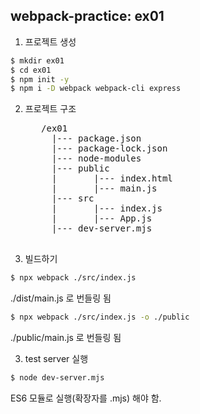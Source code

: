 ## webpack-practice: ex01
1. 프로젝트 생성
```bash
$ mkdir ex01
$ cd ex01
$ npm init -y
$ npm i -D webpack webpack-cli express
```

2. 프로젝트 구조
    <pre>
      /ex01
        |--- package.json
        |--- package-lock.json
        |--- node-modules
        |--- public
        |       |--- index.html
        |       |--- main.js
        |--- src
        |       |--- index.js
        |       |--- App.js
        |--- dev-server.mjs
    </pre>

2. 빌드하기
```bash
$ npx webpack ./src/index.js
```

./dist/main.js 로 번들링 됨

```bash
$ npx webpack ./src/index.js -o ./public
```
./public/main.js 로 번들링 됨

3. test server 실행
```bash
$ node dev-server.mjs
```
ES6 모듈로 실행(확장자를 .mjs) 해야 함.